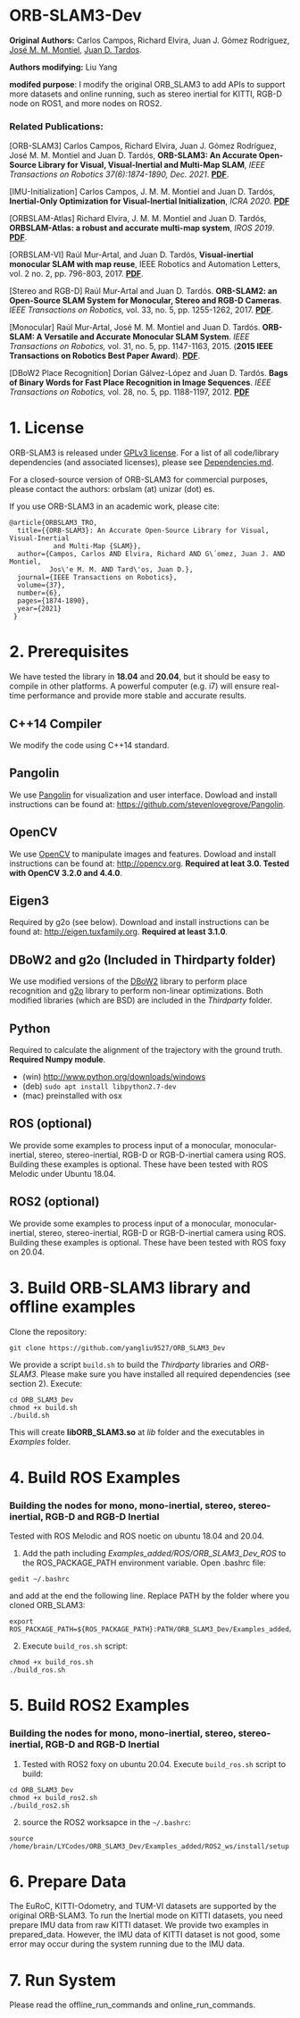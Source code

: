 # ORB-SLAM3-Dev
**Original Authors:** Carlos Campos, Richard Elvira, Juan J. Gómez Rodríguez, [José M. M. Montiel](http://webdiis.unizar.es/~josemari/), [Juan D. Tardos](http://webdiis.unizar.es/~jdtardos/).

**Authors modifying:** Liu Yang

**modifed purpose**: I modify the original ORB_SLAM3 to add APIs to support more datasets and online running, such as stereo inertial for KITTI, RGB-D node on ROS1, and more nodes on ROS2. 

### Related Publications:

[ORB-SLAM3] Carlos Campos, Richard Elvira, Juan J. Gómez Rodríguez, José M. M. Montiel and Juan D. Tardós, **ORB-SLAM3: An Accurate Open-Source Library for Visual, Visual-Inertial and Multi-Map SLAM**, *IEEE Transactions on Robotics 37(6):1874-1890, Dec. 2021*. **[PDF](https://arxiv.org/abs/2007.11898)**.

[IMU-Initialization] Carlos Campos, J. M. M. Montiel and Juan D. Tardós, **Inertial-Only Optimization for Visual-Inertial Initialization**, *ICRA 2020*. **[PDF](https://arxiv.org/pdf/2003.05766.pdf)**

[ORBSLAM-Atlas] Richard Elvira, J. M. M. Montiel and Juan D. Tardós, **ORBSLAM-Atlas: a robust and accurate multi-map system**, *IROS 2019*. **[PDF](https://arxiv.org/pdf/1908.11585.pdf)**.

[ORBSLAM-VI] Raúl Mur-Artal, and Juan D. Tardós, **Visual-inertial monocular SLAM with map reuse**, IEEE Robotics and Automation Letters, vol. 2 no. 2, pp. 796-803, 2017. **[PDF](https://arxiv.org/pdf/1610.05949.pdf)**. 

[Stereo and RGB-D] Raúl Mur-Artal and Juan D. Tardós. **ORB-SLAM2: an Open-Source SLAM System for Monocular, Stereo and RGB-D Cameras**. *IEEE Transactions on Robotics,* vol. 33, no. 5, pp. 1255-1262, 2017. **[PDF](https://arxiv.org/pdf/1610.06475.pdf)**.

[Monocular] Raúl Mur-Artal, José M. M. Montiel and Juan D. Tardós. **ORB-SLAM: A Versatile and Accurate Monocular SLAM System**. *IEEE Transactions on Robotics,* vol. 31, no. 5, pp. 1147-1163, 2015. (**2015 IEEE Transactions on Robotics Best Paper Award**). **[PDF](https://arxiv.org/pdf/1502.00956.pdf)**.

[DBoW2 Place Recognition] Dorian Gálvez-López and Juan D. Tardós. **Bags of Binary Words for Fast Place Recognition in Image Sequences**. *IEEE Transactions on Robotics,* vol. 28, no. 5, pp. 1188-1197, 2012. **[PDF](http://doriangalvez.com/php/dl.php?dlp=GalvezTRO12.pdf)**

# 1. License

ORB-SLAM3 is released under [GPLv3 license](https://github.com/UZ-SLAMLab/ORB_SLAM3/LICENSE). For a list of all code/library dependencies (and associated licenses), please see [Dependencies.md](https://github.com/UZ-SLAMLab/ORB_SLAM3/blob/master/Dependencies.md).

For a closed-source version of ORB-SLAM3 for commercial purposes, please contact the authors: orbslam (at) unizar (dot) es.

If you use ORB-SLAM3 in an academic work, please cite:

    @article{ORBSLAM3_TRO,
      title={{ORB-SLAM3}: An Accurate Open-Source Library for Visual, Visual-Inertial 
               and Multi-Map {SLAM}},
      author={Campos, Carlos AND Elvira, Richard AND G\´omez, Juan J. AND Montiel, 
              Jos\'e M. M. AND Tard\'os, Juan D.},
      journal={IEEE Transactions on Robotics}, 
      volume={37},
      number={6},
      pages={1874-1890},
      year={2021}
     }

# 2. Prerequisites
We have tested the library in **18.04** and **20.04**, but it should be easy to compile in other platforms. A powerful computer (e.g. i7) will ensure real-time performance and provide more stable and accurate results. 

## C++14 Compiler
We modify the code using C++14 standard.

## Pangolin
We use [Pangolin](https://github.com/stevenlovegrove/Pangolin) for visualization and user interface. Dowload and install instructions can be found at: https://github.com/stevenlovegrove/Pangolin.

## OpenCV
We use [OpenCV](http://opencv.org) to manipulate images and features. Dowload and install instructions can be found at: http://opencv.org. **Required at leat 3.0. Tested with OpenCV 3.2.0 and 4.4.0**.

## Eigen3
Required by g2o (see below). Download and install instructions can be found at: http://eigen.tuxfamily.org. **Required at least 3.1.0**.

## DBoW2 and g2o (Included in Thirdparty folder)
We use modified versions of the [DBoW2](https://github.com/dorian3d/DBoW2) library to perform place recognition and [g2o](https://github.com/RainerKuemmerle/g2o) library to perform non-linear optimizations. Both modified libraries (which are BSD) are included in the *Thirdparty* folder.

## Python
Required to calculate the alignment of the trajectory with the ground truth. **Required Numpy module**.

* (win) http://www.python.org/downloads/windows
* (deb) `sudo apt install libpython2.7-dev`
* (mac) preinstalled with osx

## ROS (optional)

We provide some examples to process input of a monocular, monocular-inertial, stereo, stereo-inertial, RGB-D  or RGB-D-inertial camera using ROS. Building these examples is optional. These have been tested with ROS Melodic under Ubuntu 18.04.

## ROS2 (optional)

We provide some examples to process input of a monocular, monocular-inertial, stereo, stereo-inertial, RGB-D or RGB-D-inertial camera using ROS. Building these examples is optional. These have been tested with ROS foxy on 20.04.

# 3. Build ORB-SLAM3 library and offline examples

Clone the repository:
```
git clone https://github.com/yangliu9527/ORB_SLAM3_Dev
```

We provide a script `build.sh` to build the *Thirdparty* libraries and *ORB-SLAM3*. Please make sure you have installed all required dependencies (see section 2). Execute:
```
cd ORB_SLAM3_Dev
chmod +x build.sh
./build.sh
```

This will create **libORB_SLAM3.so**  at *lib* folder and the executables in *Examples* folder.

# 4. Build ROS Examples

### Building the nodes for mono, mono-inertial, stereo, stereo-inertial, RGB-D and RGB-D Inertial
Tested with ROS Melodic and ROS noetic on ubuntu 18.04 and 20.04.

1. Add the path including *Examples_added/ROS/ORB_SLAM3_Dev_ROS* to the ROS_PACKAGE_PATH environment variable. Open .bashrc file:
  ```
  gedit ~/.bashrc
  ```
and add at the end the following line. Replace PATH by the folder where you cloned ORB_SLAM3:

  ```
  export ROS_PACKAGE_PATH=${ROS_PACKAGE_PATH}:PATH/ORB_SLAM3_Dev/Examples_added/ROS
  ```

2. Execute `build_ros.sh` script:

  ```
  chmod +x build_ros.sh
  ./build_ros.sh
  ```

# 5. Build ROS2 Examples

### Building the nodes for mono, mono-inertial, stereo, stereo-inertial, RGB-D and RGB-D Inertial

1. Tested with ROS2 foxy on ubuntu 20.04. Execute `build_ros.sh` script to build:

  ```
cd ORB_SLAM3_Dev
chmod +x build_ros2.sh
./build_ros2.sh
  ```

2. source the ROS2 worksapce in the ```~/.bashrc```: 

  ```
source /home/brain/LYCodes/ORB_SLAM3_Dev/Examples_added/ROS2_ws/install/setup.bash
  ```

# 6. Prepare Data

The EuRoC, KITTI-Odometry, and TUM-VI datasets are supported by the original ORB-SLAM3. To run the Inertial mode on KITTI datasets, you need prepare IMU data from raw KITTI dataset. We provide two examples in prepared_data. However, the IMU data of KITTI dataset is not good, some error may occur during the system running due to the IMU data.

# 7. Run System

Please read the offline_run_commands and online_run_commands.



